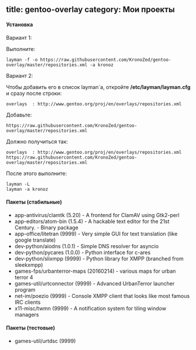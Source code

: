 title: gentoo-overlay
category: Мои проекты
---

#### Установка

Вариант 1:

Выполните:

```
layman -f -o https://raw.githubusercontent.com/KronoZed/gentoo-overlay/master/repositories.xml -a kronoz
```

Вариант 2:

Чтобы добавить его в список layman`a, откройте **/etc/layman/layman.cfg** и сразу после строки:

```
overlays  : http://www.gentoo.org/proj/en/overlays/repositories.xml
```

Добавьте:

```
https://raw.githubusercontent.com/KronoZed/gentoo-overlay/master/repositories.xml
```

Должно получиться так:

```
overlays  : http://www.gentoo.org/proj/en/overlays/repositories.xml
https://raw.githubusercontent.com/KronoZed/gentoo-overlay/master/repositories.xml
```

После этого выполните:

```
layman -L
layman -a kronoz
```

#### Пакеты (стабильные)

* app-antivirus/clamtk (5.20) - A frontend for ClamAV using Gtk2-perl
* app-editors/atom-bin (1.5.4) - A hackable text editor for the 21st Century. - Binary package
* app-office/litetran (9999) - Very simple GUI for text translation (like google translate)
* dev-python/aiodns (1.0.1) - Simple DNS resolver for asyncio
* dev-python/pycares (1.0.0) - Python interface for c-ares
* dev-python/slixmpp (9999) - Python library for XMPP (branched from sleekxmpp)
* games-fps/urbanterror-maps (20160214) - various maps for urban terror 4
* games-util/urtconnector (9999) - Advanced UrbanTerror launcher program
* net-im/poezio (9999) - Console XMPP client that looks like most famous IRC clients
* x11-misc/twmn (9999) - A notification system for tiling window managers

#### Пакеты (тестовые)

* games-util/urtdsc (9999)
